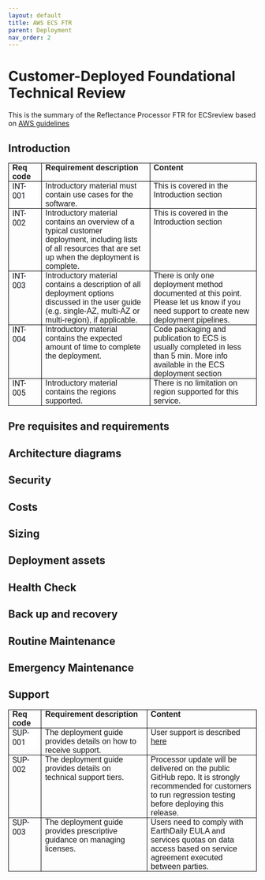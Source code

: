 ```yaml
---
layout: default
title: AWS ECS FTR
parent: Deployment
nav_order: 2
---
```



# Customer-Deployed Foundational Technical Review

This is the summary of the Reflectance Processor FTR for ECSreview based on [AWS guidelines](https://apn-checklists.s3.amazonaws.com/foundational/customer-deployed/customer-deployed/C0hfGvKGP.html)

## Introduction

<table style="border-collapse:collapse;border:none;">
    <tbody>
        <tr>
            <td style="width: 71.8pt;border: 1pt solid windowtext;padding: 0in 5.4pt;height: 22pt;vertical-align: top;">
                <p style='margin-top:0in;margin-right:0in;margin-bottom:0in;margin-left:0in;line-height:normal;font-size:16px;font-family:"Aptos",sans-serif;'><strong>Req code</strong></p>
            </td>
            <td style="width: 395.7pt;border-top: 1pt solid windowtext;border-right: 1pt solid windowtext;border-bottom: 1pt solid windowtext;border-image: initial;border-left: none;padding: 0in 5.4pt;height: 22pt;vertical-align: top;">
                <p style='margin-top:0in;margin-right:0in;margin-bottom:0in;margin-left:0in;line-height:normal;font-size:16px;font-family:"Aptos",sans-serif;'><strong>Requirement description</strong></p>
            </td>
            <td style="width: 409.2pt;border-top: 1pt solid windowtext;border-right: 1pt solid windowtext;border-bottom: 1pt solid windowtext;border-image: initial;border-left: none;padding: 0in 5.4pt;height: 22pt;vertical-align: top;">
                <p style='margin-top:0in;margin-right:0in;margin-bottom:0in;margin-left:0in;line-height:normal;font-size:16px;font-family:"Aptos",sans-serif;'><strong>Content</strong></p>
            </td>
        </tr>
        <tr>
            <td style="width: 71.8pt;border-right: 1pt solid windowtext;border-bottom: 1pt solid windowtext;border-left: 1pt solid windowtext;border-image: initial;border-top: none;padding: 0in 5.4pt;vertical-align: top;">
                <p style='margin-top:0in;margin-right:0in;margin-bottom:8.0pt;margin-left:0in;line-height:normal;font-size:16px;font-family:"Aptos",sans-serif;background:white;'><span style="font-family:Roboto;color:#16191F;">INT-001</span></p>
            </td>
            <td style="width: 395.7pt;border-top: none;border-left: none;border-bottom: 1pt solid windowtext;border-right: 1pt solid windowtext;padding: 0in 5.4pt;vertical-align: top;">
                <p style='margin-top:0in;margin-right:0in;margin-bottom:0in;margin-left:0in;line-height:normal;font-size:16px;font-family:"Aptos",sans-serif;'>Introductory material must contain use cases for the software.</p>
            </td>
            <td style="width: 409.2pt;border-top: none;border-left: none;border-bottom: 1pt solid windowtext;border-right: 1pt solid windowtext;padding: 0in 5.4pt;vertical-align: top;">
                <p style='margin-top:0in;margin-right:0in;margin-bottom:0in;margin-left:0in;line-height:normal;font-size:16px;font-family:"Aptos",sans-serif;'>This is covered in the Introduction section</p>
            </td>
        </tr>
        <tr>
            <td style="width: 71.8pt;border-right: 1pt solid windowtext;border-bottom: 1pt solid windowtext;border-left: 1pt solid windowtext;border-image: initial;border-top: none;padding: 0in 5.4pt;vertical-align: top;">
                <p style='margin-top:0in;margin-right:0in;margin-bottom:0in;margin-left:0in;line-height:normal;font-size:16px;font-family:"Aptos",sans-serif;'><span style="font-family:Roboto;color:#16191F;">INT-002</span></p>
            </td>
            <td style="width: 395.7pt;border-top: none;border-left: none;border-bottom: 1pt solid windowtext;border-right: 1pt solid windowtext;padding: 0in 5.4pt;vertical-align: top;">
                <p style='margin-top:0in;margin-right:0in;margin-bottom:0in;margin-left:0in;line-height:normal;font-size:16px;font-family:"Aptos",sans-serif;'>Introductory material contains an overview of a typical customer deployment, including lists of all resources that are set up when the deployment is complete.</p>
            </td>
            <td style="width: 409.2pt;border-top: none;border-left: none;border-bottom: 1pt solid windowtext;border-right: 1pt solid windowtext;padding: 0in 5.4pt;vertical-align: top;">
                <p style='margin-top:0in;margin-right:0in;margin-bottom:0in;margin-left:0in;line-height:normal;font-size:16px;font-family:"Aptos",sans-serif;'>This is covered in the Introduction section</p>
            </td>
        </tr>
        <tr>
            <td style="width: 71.8pt;border-right: 1pt solid windowtext;border-bottom: 1pt solid windowtext;border-left: 1pt solid windowtext;border-image: initial;border-top: none;padding: 0in 5.4pt;vertical-align: top;">
                <p style='margin-top:0in;margin-right:0in;margin-bottom:0in;margin-left:0in;line-height:normal;font-size:16px;font-family:"Aptos",sans-serif;'><span style="font-family:Roboto;color:#16191F;">INT-003</span></p>
            </td>
            <td style="width: 395.7pt;border-top: none;border-left: none;border-bottom: 1pt solid windowtext;border-right: 1pt solid windowtext;padding: 0in 5.4pt;vertical-align: top;">
                <p style='margin-top:0in;margin-right:0in;margin-bottom:0in;margin-left:0in;line-height:normal;font-size:16px;font-family:"Aptos",sans-serif;'>Introductory material contains a description of all deployment options discussed in the user guide (e.g. single-AZ, multi-AZ or multi-region), if applicable.</p>
            </td>
            <td style="width: 409.2pt;border-top: none;border-left: none;border-bottom: 1pt solid windowtext;border-right: 1pt solid windowtext;padding: 0in 5.4pt;vertical-align: top;">
                <p style='margin-top:0in;margin-right:0in;margin-bottom:0in;margin-left:0in;line-height:normal;font-size:16px;font-family:"Aptos",sans-serif;'>There is only one deployment method documented at this point. Please let us know if you need support to create new deployment pipelines.</p>
            </td>
        </tr>
        <tr>
            <td style="width: 71.8pt;border-right: 1pt solid windowtext;border-bottom: 1pt solid windowtext;border-left: 1pt solid windowtext;border-image: initial;border-top: none;padding: 0in 5.4pt;vertical-align: top;">
                <p style='margin-top:0in;margin-right:0in;margin-bottom:0in;margin-left:0in;line-height:normal;font-size:16px;font-family:"Aptos",sans-serif;'><span style="font-family:Roboto;color:#16191F;">INT-004</span></p>
            </td>
            <td style="width: 395.7pt;border-top: none;border-left: none;border-bottom: 1pt solid windowtext;border-right: 1pt solid windowtext;padding: 0in 5.4pt;vertical-align: top;">
                <p style='margin-top:0in;margin-right:0in;margin-bottom:0in;margin-left:0in;line-height:normal;font-size:16px;font-family:"Aptos",sans-serif;'>Introductory material contains the expected amount of time to complete the deployment.</p>
            </td>
            <td style="width: 409.2pt;border-top: none;border-left: none;border-bottom: 1pt solid windowtext;border-right: 1pt solid windowtext;padding: 0in 5.4pt;vertical-align: top;">
                <p style='margin-top:0in;margin-right:0in;margin-bottom:0in;margin-left:0in;line-height:normal;font-size:16px;font-family:"Aptos",sans-serif;'>Code packaging and publication to ECS is usually completed in less than 5 min. More info available in the ECS deployment section</p>
            </td>
        </tr>
        <tr>
            <td style="width: 71.8pt;border-right: 1pt solid windowtext;border-bottom: 1pt solid windowtext;border-left: 1pt solid windowtext;border-image: initial;border-top: none;padding: 0in 5.4pt;vertical-align: top;">
                <p style='margin-top:0in;margin-right:0in;margin-bottom:0in;margin-left:0in;line-height:normal;font-size:16px;font-family:"Aptos",sans-serif;'><span style="font-family:Roboto;color:#16191F;">INT-005</span></p>
            </td>
            <td style="width: 395.7pt;border-top: none;border-left: none;border-bottom: 1pt solid windowtext;border-right: 1pt solid windowtext;padding: 0in 5.4pt;vertical-align: top;">
                <p style='margin-top:0in;margin-right:0in;margin-bottom:0in;margin-left:0in;line-height:normal;font-size:16px;font-family:"Aptos",sans-serif;'>Introductory material contains the regions supported.</p>
            </td>
            <td style="width: 409.2pt;border-top: none;border-left: none;border-bottom: 1pt solid windowtext;border-right: 1pt solid windowtext;padding: 0in 5.4pt;vertical-align: top;">
                <p style='margin-top:0in;margin-right:0in;margin-bottom:0in;margin-left:0in;line-height:normal;font-size:16px;font-family:"Aptos",sans-serif;'>There is no limitation on region supported for this service.</p>
            </td>
        </tr>
    </tbody>
</table>

## Pre requisites and requirements


## Architecture diagrams


## Security




## Costs



## Sizing

## Deployment assets

## Health Check

## Back up and recovery
  
## Routine Maintenance  


## Emergency Maintenance

## Support

<table style="border-collapse:collapse;border:none;">
    <tbody>
        <tr>
            <td style="width: 71.8pt;border: 1pt solid windowtext;padding: 0in 5.4pt;height: 22pt;vertical-align: top;">
                <p style='margin-top:0in;margin-right:0in;margin-bottom:0in;margin-left:0in;line-height:normal;font-size:16px;font-family:"Aptos",sans-serif;'><strong>Req code</strong></p>
            </td>
            <td style="width: 395.7pt;border-top: 1pt solid windowtext;border-right: 1pt solid windowtext;border-bottom: 1pt solid windowtext;border-image: initial;border-left: none;padding: 0in 5.4pt;height: 22pt;vertical-align: top;">
                <p style='margin-top:0in;margin-right:0in;margin-bottom:0in;margin-left:0in;line-height:normal;font-size:16px;font-family:"Aptos",sans-serif;'><strong>Requirement description</strong></p>
            </td>
            <td style="width: 409.2pt;border-top: 1pt solid windowtext;border-right: 1pt solid windowtext;border-bottom: 1pt solid windowtext;border-image: initial;border-left: none;padding: 0in 5.4pt;height: 22pt;vertical-align: top;">
                <p style='margin-top:0in;margin-right:0in;margin-bottom:0in;margin-left:0in;line-height:normal;font-size:16px;font-family:"Aptos",sans-serif;'><strong>Content</strong></p>
            </td>
        </tr>
        <tr>
            <td style="width: 71.8pt;border-right: 1pt solid windowtext;border-bottom: 1pt solid windowtext;border-left: 1pt solid windowtext;border-image: initial;border-top: none;padding: 0in 5.4pt;vertical-align: top;">
                <p style='margin-top:0in;margin-right:0in;margin-bottom:8.0pt;margin-left:0in;line-height:normal;font-size:16px;font-family:"Aptos",sans-serif;background:white;'><span style="font-family:Roboto;color:#16191F;">SUP-001</span></p>
            </td>
            <td style="width: 395.7pt;border-top: none;border-left: none;border-bottom: 1pt solid windowtext;border-right: 1pt solid windowtext;padding: 0in 5.4pt;vertical-align: top;">
                <p style='margin-top:0in;margin-right:0in;margin-bottom:0in;margin-left:0in;line-height:normal;font-size:16px;font-family:"Aptos",sans-serif;'>The deployment guide provides details on how to receive support.</p>
            </td>
            <td style="width: 409.2pt;border-top: none;border-left: none;border-bottom: 1pt solid windowtext;border-right: 1pt solid windowtext;padding: 0in 5.4pt;vertical-align: top;">
                <p style='margin-top:0in;margin-right:0in;margin-bottom:0in;margin-left:0in;line-height:normal;font-size:16px;font-family:"Aptos",sans-serif;'>User support is described <a href="5.%20User%20guide.html#support">here</a></p>
            </td>
        </tr>
        <tr>
            <td style="width: 71.8pt;border-right: 1pt solid windowtext;border-bottom: 1pt solid windowtext;border-left: 1pt solid windowtext;border-image: initial;border-top: none;padding: 0in 5.4pt;height: 49.9pt;vertical-align: top;">
                <p style='margin-top:0in;margin-right:0in;margin-bottom:0in;margin-left:0in;line-height:normal;font-size:16px;font-family:"Aptos",sans-serif;'><span style="font-family:Roboto;color:#16191F;">SUP-002</span></p>
            </td>
            <td style="width: 395.7pt;border-top: none;border-left: none;border-bottom: 1pt solid windowtext;border-right: 1pt solid windowtext;padding: 0in 5.4pt;height: 49.9pt;vertical-align: top;">
                <p style='margin-top:0in;margin-right:0in;margin-bottom:0in;margin-left:0in;line-height:normal;font-size:16px;font-family:"Aptos",sans-serif;'>The deployment guide provides details on technical support tiers.</p>
            </td>
            <td style="width: 409.2pt;border-top: none;border-left: none;border-bottom: 1pt solid windowtext;border-right: 1pt solid windowtext;padding: 0in 5.4pt;height: 49.9pt;vertical-align: top;">
                <p style='margin-top:0in;margin-right:0in;margin-bottom:0in;margin-left:0in;line-height:normal;font-size:16px;font-family:"Aptos",sans-serif;'>Processor update will be delivered on the public GitHub repo. It is strongly recommended for customers to run regression testing before deploying this release.</p>
            </td>
        </tr>
        <tr>
            <td style="width: 71.8pt;border-right: 1pt solid windowtext;border-bottom: 1pt solid windowtext;border-left: 1pt solid windowtext;border-image: initial;border-top: none;padding: 0in 5.4pt;vertical-align: top;">
                <p style='margin-top:0in;margin-right:0in;margin-bottom:0in;margin-left:0in;line-height:normal;font-size:16px;font-family:"Aptos",sans-serif;'><span style="font-family:Roboto;color:#16191F;">SUP-003</span></p>
            </td>
            <td style="width: 395.7pt;border-top: none;border-left: none;border-bottom: 1pt solid windowtext;border-right: 1pt solid windowtext;padding: 0in 5.4pt;vertical-align: top;">
                <p style='margin-top:0in;margin-right:0in;margin-bottom:0in;margin-left:0in;line-height:normal;font-size:16px;font-family:"Aptos",sans-serif;'>The deployment guide provides prescriptive guidance on managing licenses.</p>
            </td>
            <td style="width: 409.2pt;border-top: none;border-left: none;border-bottom: 1pt solid windowtext;border-right: 1pt solid windowtext;padding: 0in 5.4pt;vertical-align: top;">
                <p style='margin-top:0in;margin-right:0in;margin-bottom:0in;margin-left:0in;line-height:normal;font-size:16px;font-family:"Aptos",sans-serif;'>Users need to comply with EarthDaily EULA and services quotas on data access based on service agreement executed between parties.</p>
            </td>
        </tr>
    </tbody>
</table>
